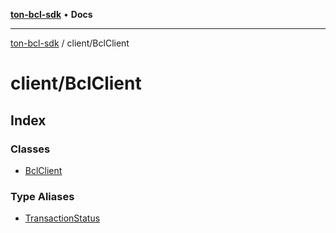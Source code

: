 [**ton-bcl-sdk**](../../README.md) • **Docs**

***

[ton-bcl-sdk](../../README.md) / client/BclClient

# client/BclClient

## Index

### Classes

- [BclClient](classes/BclClient.md)

### Type Aliases

- [TransactionStatus](type-aliases/TransactionStatus.md)
